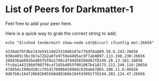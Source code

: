 # List of Peers for Darkmatter-1

Feel free to add your peer here.

Here is a quick way to grab the correct string to add;
```
echo "$(cohod tendermint show-node-id)@$(curl ifconfig.me):26656"
```

```
4338abf9fdbe143e59119d25310d8187e776df8a@89.58.6.243:26656
038e405c3bc3b7a72b2a8fe9759e4495ac9f7ab0@97.113.198.230:26656
20d436ab002bed85fbf0a1740cdf44d56594d62f@149.28.13.161:26656
ffc0a1443298df007f6caf165b4055f091067b41@173.212.249.116:26656
47dd5dc190bd28ccf91d17609682048dcb20ab67@65.108.11.6:46656
0d67b8c164f20b82b055b8d88366b104fd3091f7@144.202.124.47:26656
```
